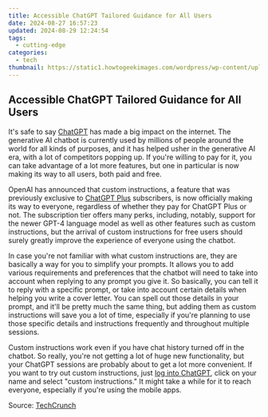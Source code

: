 ```yaml
---
title: Accessible ChatGPT Tailored Guidance for All Users
date: 2024-08-27 16:57:23
updated: 2024-08-29 12:24:54
tags:
  - cutting-edge
categories:
  - tech
thumbnail: https://static1.howtogeekimages.com/wordpress/wp-content/uploads/2023/06/52677235795_74ba1872c0_o.jpg
---
```


## Accessible ChatGPT Tailored Guidance for All Users

It's safe to say [ChatGPT](https://extra-resources.techidaily.com/new-capture-clarity-editing-insights-for-professional-results/) has made a big impact on the internet. The generative AI chatbot is currently used by millions of people around the world for all kinds of purposes, and it has helped usher in the generative AI era, with a lot of competitors popping up. If you're willing to pay for it, you can take advantage of a lot more features, but one in particular is now making its way to all users, both paid and free.

 OpenAI has announced that custom instructions, a feature that was previously exclusive to [ChatGPT Plus](https://android-location.techidaily.com/in-2024-3-effective-methods-to-fake-gps-location-on-android-for-your-vivo-y78t-drfone-by-drfone-virtual/) subscribers, is now officially making its way to everyone, regardless of whether they pay for ChatGPT Plus or not. The subscription tier offers many perks, including, notably, support for the newer GPT-4 language model as well as other features such as custom instructions, but the arrival of custom instructions for free users should surely greatly improve the experience of everyone using the chatbot.

 In case you're not familiar with what custom instructions are, they are basically a way for you to simplify your prompts. It allows you to add various requirements and preferences that the chatbot will need to take into account when replying to any prompt you give it. So basically, you can tell it to reply with a specific prompt, or take into account certain details when helping you write a cover letter. You can spell out those details in your prompt, and it'll be pretty much the same thing, but adding them as custom instructions will save you a lot of time, especially if you're planning to use those specific details and instructions frequently and throughout multiple sessions.

 Custom instructions work even if you have chat history turned off in the chatbot. So really, you're not getting a lot of huge new functionality, but your ChatGPT sessions are probably about to get a lot more convenient. If you want to try out custom instructions, just [log into ChatGPT](https://chat.openai.com/chat), click on your name and select "custom instructions." It might take a while for it to reach everyone, especially if you're using the mobile apps.

 Source: [TechCrunch](https://techcrunch.com/2023/08/10/chatgpt-expands-its-custom-instructions-feature-to-free-users/)

<ins class="adsbygoogle"
     style="display:block"
     data-ad-format="autorelaxed"
     data-ad-client="ca-pub-7571918770474297"
     data-ad-slot="1223367746"></ins>



<ins class="adsbygoogle"
     style="display:block"
     data-ad-client="ca-pub-7571918770474297"
     data-ad-slot="8358498916"
     data-ad-format="auto"
     data-full-width-responsive="true"></ins>
